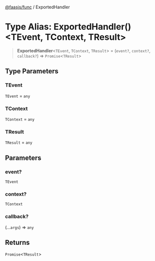 [@faasjs/func](../README.md) / ExportedHandler

# Type Alias: ExportedHandler()\<TEvent, TContext, TResult\>

> **ExportedHandler**\<`TEvent`, `TContext`, `TResult`\> = (`event?`, `context?`, `callback?`) => `Promise`\<`TResult`\>

## Type Parameters

### TEvent

`TEvent` = `any`

### TContext

`TContext` = `any`

### TResult

`TResult` = `any`

## Parameters

### event?

`TEvent`

### context?

`TContext`

### callback?

(...`args`) => `any`

## Returns

`Promise`\<`TResult`\>
